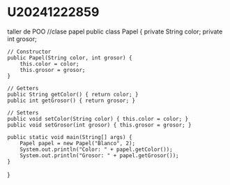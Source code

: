 # U20241222859
taller de POO
//clase papel
public class Papel {
    private String color;
    private int grosor;

    // Constructor
    public Papel(String color, int grosor) {
        this.color = color;
        this.grosor = grosor;
    }

    // Getters
    public String getColor() { return color; }
    public int getGrosor() { return grosor; }

    // Setters
    public void setColor(String color) { this.color = color; }
    public void setGrosor(int grosor) { this.grosor = grosor; }

    public static void main(String[] args) {
        Papel papel = new Papel("Blanco", 2);
        System.out.println("Color: " + papel.getColor());
        System.out.println("Grosor: " + papel.getGrosor());
    }
}
